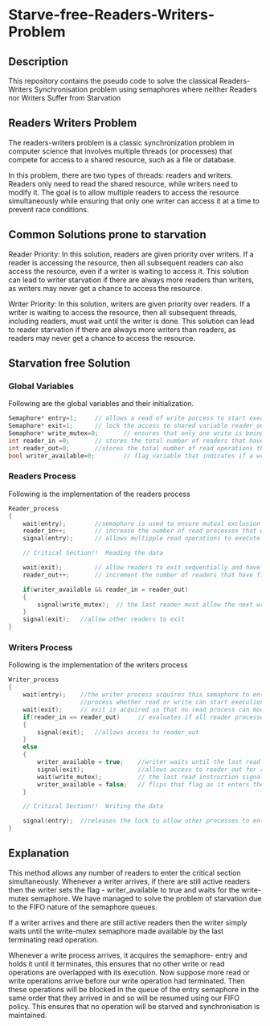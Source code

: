 # Starve-free-Readers-Writers-Problem
## Description
This repository contains the pseudo code to solve the classical Readers-Writers Synchronisation problem using semaphores where neither Readers nor Writers Suffer from Starvation

## Readers Writers Problem
The readers-writers problem is a classic synchronization problem in computer science that involves multiple threads (or processes) that compete for access to a shared resource, such as a file or database.

In this problem, there are two types of threads: readers and writers. Readers only need to read the shared resource, while writers need to modify it. The goal is to allow multiple readers to access the resource simultaneously while ensuring that only one writer can access it at a time to prevent race conditions.

## Common Solutions prone to starvation
Reader Priority: In this solution, readers are given priority over writers. If a reader is accessing the resource, then all subsequent readers can also access the resource, even if a writer is waiting to access it. This solution can lead to writer starvation if there are always more readers than writers, as writers may never get a chance to access the resource.

Writer Priority: In this solution, writers are given priority over readers. If a writer is waiting to access the resource, then all subsequent threads, including readers, must wait until the writer is done. This solution can lead to reader starvation if there are always more writers than readers, as readers may never get a chance to access the resource.

## Starvation free Solution

### Global Variables 
Following are the global variables and their initialization.
```C++
Semaphore* entry=1;     // allows a read of write porcess to start execution
Semaphore* exit=1;      // lock the access to shared variable reader_out
Semaphore* write_mutex=0;       // ensures that only one write is being executed
int reader_in =0;       // stores the total number of readers that have read the shared data
int reader_out=0;       //stores the total number of read operations that have completed execution
bool writer_available=0;        // flag variable that indicates if a writer is present in the waiting queue
```
### Readers Process

Following is the implementation of the readers process
```C++
Reader_process
{
    wait(entry);        //semaphore is used to ensure mutual exclusion on the shared variable reader_in 
    reader_in++;        // increase the number of read processes that will start to read
    signal(entry);      // allows multipple read operations to execute at once

    // Critical Section!!  Reading the data

    wait(exit);         // allow readers to exit sequentially and have mutual exclusion on the shared variable reader_out
    reader_out++;       // increment the number of readers that have finished reading data

    if(writer_available && reader_in = reader_out)
    {
        signal(write_mutex);  // the last reader must allow the next writer process to start writting
    }
    signal(exit);   //allow other readers to exit 
}
```
### Writers Process

Following is the implementation of the writers process
```C++
Writer_process
{
    wait(entry);    //the writer process acquires this semaphore to ensure that no 
                    //process whether read or write can start execution
    wait(exit);     // exit is acquired so that no read process can modify the value of reader_out used in the next line
    if(reader_in == reader_out)     // evaluates if all reader processes prior to the write process have exited their critical section
    {
        signal(exit);   //allows access to reader_out
    }
    else        
    {
        writer_available = true;    //writer waits until the last read operation has completed its execution
        signal(exit);               //allows access to reader_out for readers to exit
        wait(write_mutex);          // the last read instruction signals the writer process to start execution
        writer_available = false;   // flips that flag as it enters the critical section
    }

    // Critical Section!!  Writing the data

    signal(entry);  //releases the lock to allow other processes to enter next
}
```

## Explanation
This method allows any number of readers to enter the critical section simultaneously. Whenever a writer arrives, if there are still active readers 
then the writer sets the flag - writer_available to true and waits for the write-mutex semaphore. We have  managed to solve the problem of starvation due to the FIFO nature of the semaphore queues. 

If a writer arrives and there are still active readers then the writer simply waits until the write-mutex semaphore made available by the last terminating read operation.

Whenever a write process arrives, it acquires the semaphore- entry and holds it until it terminates, this ensures that no other write or read operations are overlapped with its execution. Now suppose more read or write operations arrive before our write operation had terminated. Then these operations will be blocked in the queue of the entry semaphore in the same order that they arrived in and so will be resumed using our FIFO policy. This ensures that no operation will be starved and synchronisation is maintained.








